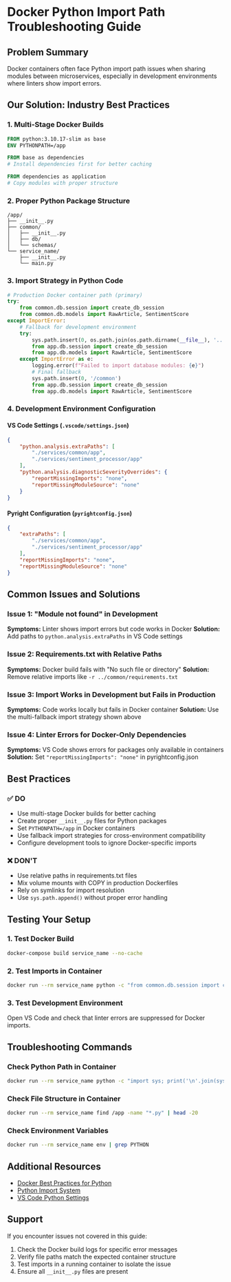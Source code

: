 # Docker Python Import Path Troubleshooting Guide

## Problem Summary
Docker containers often face Python import path issues when sharing modules between microservices, especially in development environments where linters show import errors.

## Our Solution: Industry Best Practices

### 1. Multi-Stage Docker Builds
```dockerfile
FROM python:3.10.17-slim as base
ENV PYTHONPATH=/app

FROM base as dependencies
# Install dependencies first for better caching

FROM dependencies as application
# Copy modules with proper structure
```

### 2. Proper Python Package Structure
```
/app/
├── __init__.py
├── common/
│   ├── __init__.py
│   ├── db/
│   └── schemas/
└── service_name/
    ├── __init__.py
    └── main.py
```

### 3. Import Strategy in Python Code
```python
# Production Docker container path (primary)
try:
    from common.db.session import create_db_session
    from common.db.models import RawArticle, SentimentScore
except ImportError:
    # Fallback for development environment
    try:
        sys.path.insert(0, os.path.join(os.path.dirname(__file__), '..', '..', 'common'))
        from app.db.session import create_db_session
        from app.db.models import RawArticle, SentimentScore
    except ImportError as e:
        logging.error(f"Failed to import database modules: {e}")
        # Final fallback
        sys.path.insert(0, '/common')
        from app.db.session import create_db_session
        from app.db.models import RawArticle, SentimentScore
```

### 4. Development Environment Configuration

#### VS Code Settings (`.vscode/settings.json`)
```json
{
    "python.analysis.extraPaths": [
        "./services/common/app",
        "./services/sentiment_processor/app"
    ],
    "python.analysis.diagnosticSeverityOverrides": {
        "reportMissingImports": "none",
        "reportMissingModuleSource": "none"
    }
}
```

#### Pyright Configuration (`pyrightconfig.json`)
```json
{
    "extraPaths": [
        "./services/common/app",
        "./services/sentiment_processor/app"
    ],
    "reportMissingImports": "none",
    "reportMissingModuleSource": "none"
}
```

## Common Issues and Solutions

### Issue 1: "Module not found" in Development
**Symptoms:** Linter shows import errors but code works in Docker
**Solution:** Add paths to `python.analysis.extraPaths` in VS Code settings

### Issue 2: Requirements.txt with Relative Paths
**Symptoms:** Docker build fails with "No such file or directory"
**Solution:** Remove relative imports like `-r ../common/requirements.txt`

### Issue 3: Import Works in Development but Fails in Production
**Symptoms:** Code works locally but fails in Docker container
**Solution:** Use the multi-fallback import strategy shown above

### Issue 4: Linter Errors for Docker-Only Dependencies
**Symptoms:** VS Code shows errors for packages only available in containers
**Solution:** Set `"reportMissingImports": "none"` in pyrightconfig.json

## Best Practices

### ✅ DO
- Use multi-stage Docker builds for better caching
- Create proper `__init__.py` files for Python packages
- Set `PYTHONPATH=/app` in Docker containers
- Use fallback import strategies for cross-environment compatibility
- Configure development tools to ignore Docker-specific imports

### ❌ DON'T
- Use relative paths in requirements.txt files
- Mix volume mounts with COPY in production Dockerfiles
- Rely on symlinks for import resolution
- Use `sys.path.append()` without proper error handling

## Testing Your Setup

### 1. Test Docker Build
```bash
docker-compose build service_name --no-cache
```

### 2. Test Imports in Container
```bash
docker run --rm service_name python -c "from common.db.session import create_db_session; print('✅ Success!')"
```

### 3. Test Development Environment
Open VS Code and check that linter errors are suppressed for Docker imports.

## Troubleshooting Commands

### Check Python Path in Container
```bash
docker run --rm service_name python -c "import sys; print('\n'.join(sys.path))"
```

### Check File Structure in Container
```bash
docker run --rm service_name find /app -name "*.py" | head -20
```

### Check Environment Variables
```bash
docker run --rm service_name env | grep PYTHON
```

## Additional Resources

- [Docker Best Practices for Python](https://testdriven.io/blog/docker-best-practices/)
- [Python Import System](https://docs.python.org/3/reference/import.html)
- [VS Code Python Settings](https://code.visualstudio.com/docs/python/settings-reference)

## Support

If you encounter issues not covered in this guide:
1. Check the Docker build logs for specific error messages
2. Verify file paths match the expected container structure
3. Test imports in a running container to isolate the issue
4. Ensure all `__init__.py` files are present 